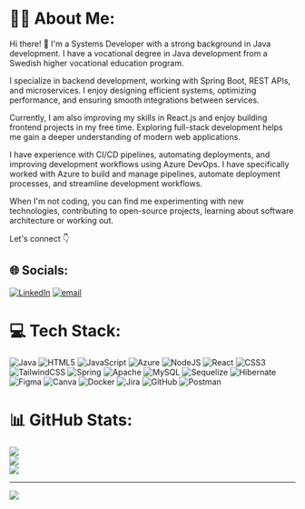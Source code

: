 # 👨‍💻 About Me:
Hi there! 👋 I'm a Systems Developer with a strong background in Java development. I have a vocational degree in Java development from a Swedish higher vocational education program.

I specialize in backend development, working with Spring Boot, REST APIs, and microservices. I enjoy designing efficient systems, optimizing performance, and ensuring smooth integrations between services.

Currently, I am also improving my skills in React.js and enjoy building frontend projects in my free time. Exploring full-stack development helps me gain a deeper understanding of modern web applications.

I have experience with CI/CD pipelines, automating deployments, and improving development workflows using Azure DevOps. I have specifically worked with Azure to build and manage pipelines, automate deployment processes, and streamline development workflows.

When I'm not coding, you can find me experimenting with new technologies, contributing to open-source projects, learning about software architecture or working out.

Let's connect
     👇


## 🌐 Socials:
[![LinkedIn](https://img.shields.io/badge/LinkedIn-%230077B5.svg?logo=linkedin&logoColor=white)]([https://linkedin.com/in/https://www.linkedin.com/in/fahri-kuzey-3540a7177/](https://www.linkedin.com/in/fahri-kuzey-3540a7177/)) [![email](https://img.shields.io/badge/Email-D14836?logo=gmail&logoColor=white)](mailto:Fahrikuzey@hotmail.com) 

# 💻 Tech Stack:
![Java](https://img.shields.io/badge/java-%23ED8B00.svg?style=for-the-badge&logo=openjdk&logoColor=white) ![HTML5](https://img.shields.io/badge/html5-%23E34F26.svg?style=for-the-badge&logo=html5&logoColor=white) ![JavaScript](https://img.shields.io/badge/javascript-%23323330.svg?style=for-the-badge&logo=javascript&logoColor=%23F7DF1E) ![Azure](https://img.shields.io/badge/azure-%230072C6.svg?style=for-the-badge&logo=microsoftazure&logoColor=white) ![NodeJS](https://img.shields.io/badge/node.js-6DA55F?style=for-the-badge&logo=node.js&logoColor=white) ![React](https://img.shields.io/badge/react-%2320232a.svg?style=for-the-badge&logo=react&logoColor=%2361DAFB) ![CSS3](https://img.shields.io/badge/css3-%231572B6.svg?style=for-the-badge&logo=css3&logoColor=white) ![TailwindCSS](https://img.shields.io/badge/tailwindcss-%2338B2AC.svg?style=for-the-badge&logo=tailwind-css&logoColor=white) ![Spring](https://img.shields.io/badge/spring-%236DB33F.svg?style=for-the-badge&logo=spring&logoColor=white) ![Apache](https://img.shields.io/badge/apache-%23D42029.svg?style=for-the-badge&logo=apache&logoColor=white) ![MySQL](https://img.shields.io/badge/mysql-4479A1.svg?style=for-the-badge&logo=mysql&logoColor=white) ![Sequelize](https://img.shields.io/badge/Sequelize-52B0E7?style=for-the-badge&logo=Sequelize&logoColor=white) ![Hibernate](https://img.shields.io/badge/Hibernate-59666C?style=for-the-badge&logo=Hibernate&logoColor=white) ![Figma](https://img.shields.io/badge/figma-%23F24E1E.svg?style=for-the-badge&logo=figma&logoColor=white) ![Canva](https://img.shields.io/badge/Canva-%2300C4CC.svg?style=for-the-badge&logo=Canva&logoColor=white) ![Docker](https://img.shields.io/badge/docker-%230db7ed.svg?style=for-the-badge&logo=docker&logoColor=white) ![Jira](https://img.shields.io/badge/jira-%230A0FFF.svg?style=for-the-badge&logo=jira&logoColor=white) ![GitHub](https://img.shields.io/badge/github-%23121011.svg?style=for-the-badge&logo=github&logoColor=white) ![Postman](https://img.shields.io/badge/Postman-FF6C37?style=for-the-badge&logo=postman&logoColor=white)
# 📊 GitHub Stats:
![](https://github-readme-stats.vercel.app/api?username=fukriiboii&theme=dark&hide_border=false&include_all_commits=false&count_private=false)<br/>
![](https://nirzak-streak-stats.vercel.app/?user=fukriiboii&theme=dark&hide_border=false)<br/>
![](https://github-readme-stats.vercel.app/api/top-langs/?username=fukriiboii&theme=dark&hide_border=false&include_all_commits=false&count_private=false&layout=compact)

---
[![](https://visitcount.itsvg.in/api?id=fukriiboii&icon=0&color=5)](https://visitcount.itsvg.in)

<!-- Proudly created with GPRM ( https://gprm.itsvg.in ) -->

